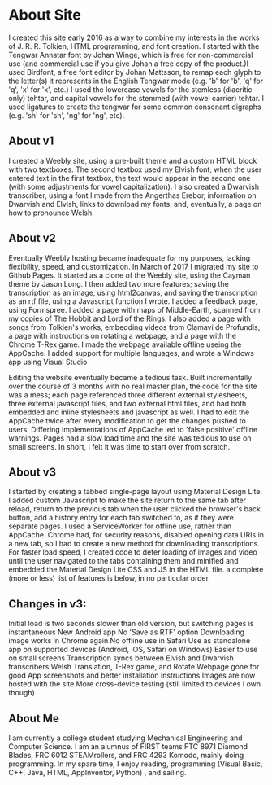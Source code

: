 # About Site

I created this site early 2016 as a way to combine my interests in the works of J. R. R. Tolkien, HTML programming, and font creation. I started with the Tengwar Annatar font by Johan Winge, which is free for non-commercial use (and commercial use if you give Johan a free copy of the product.)I used Birdfont, a free font editor by Johan Mattsson, to remap each glyph to the letter(s) it represents in the English Tengwar mode (e.g. 'b' for 'b', 'q' for 'q', 'x' for 'x', etc.) I used the lowercase vowels for the stemless (diacritic only) tehtar, and capital vowels for the stemmed (with vowel carrier) tehtar. I used ligatures to create the tengwar for some common consonant digraphs (e.g. 'sh' for 'sh', 'ng' for 'ng', etc).

## About v1

I created a Weebly site, using a pre-built theme and a custom HTML block with two textboxes. The second textbox used my Elvish font; when the user entered text in the first textbox, the text would appear in the second one (with some adjustments for vowel capitalization). I also created a Dwarvish transcriber, using a font I made from the Angerthas Erebor, information on Dwarvish and Elvish, links to download my fonts, and, eventually, a page on how to pronounce Welsh.

## About v2

Eventually Weebly hosting became inadequate for my purposes, lacking flexibility, speed, and customization. In March of 2017 I migrated my site to Github Pages. It started as a clone of the Weebly site, using the Cayman theme by Jason Long. I then added two more features; saving the transcription as an image, using html2canvas, and saving the transcription as an rtf file, using a Javascript function I wrote. I added a feedback page, using Formspree. I added a page with maps of Middle-Earth, scanned from my copies of The Hobbit and Lord of the Rings. I also added a page with songs from Tolkien's works, embedding videos from Clamavi de Profundis, a page with instructions on rotating a webpage, and a page with the Chrome T-Rex game. I made the webpage available offline useing the AppCache. I added support for multiple languages, and wrote a Windows app using Visual Studio

Editing the website eventually became a tedious task. Built incrementally over the course of 3 months with no real master plan, the code for the site was a mess; each page referenced three different external stylesheets, three external javascript files, and two external html files, and had both embedded and inline stylesheets and javascript as well. I had to edit the AppCache twice after every modification to get the changes pushed to users. Differing implementations of AppCache led to 'false positive' offline warnings. Pages had a slow load time and the site was tedious to use on small screens. In short, I felt it was time to start over from scratch.

## About v3

I started by creating a tabbed single-page layout using Material Design Lite. I added custom Javascript to make the site return to the same tab after reload, return to the previous tab when the user clicked the browser's back button, add a history entry for each tab switched to, as if they were separate pages. I used a ServiceWorker for offline use, rather than AppCache. Chrome had, for security reasons, disabled opening data URIs in a new tab, so I had to create a new method for downloading transcriptions. For faster load speed, I created code to defer loading of images and video until the user navigated to the tabs containing them and minified and embedded the Material Design Lite CSS and JS in the HTML file. a complete (more or less) list of features is below, in no particular order.

## Changes in v3:

Initial load is two seconds slower than old version, but switching pages is instantaneous
New Android app
No 'Save as RTF' option
Downloading image works in Chrome again
No offline use in Safari
Use as standalone app on supported devices (Android, iOS, Safari on Windows)
Easier to use on small screens
Transcription syncs between Elvish and Dwarvish transcribers
Welsh Translation, T-Rex game, and Rotate Webpage gone for good
App screenshots and better installation instructions
Images are now hosted with the site
More cross-device testing (still limited to devices I own though)

## About Me

I am currently a college student studying Mechanical Engineering and Computer Science. I am an alumnus of FIRST teams FTC 8971 Diamond Blades, FRC 6012 STEAMrollers, and FRC 4293 Komodo, mainly doing programming. In my spare time, I enjoy reading, programming (Visual Basic, C++, Java, HTML, AppInventor, Python) , and sailing.
